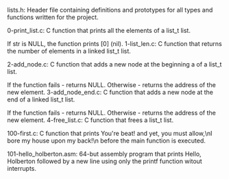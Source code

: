 lists.h: Header file containing definitions and prototypes for all types and functions written for the project.

0-print_list.c: C function that prints all the elements of a list_t list.

If str is NULL, the function prints [0] (nil).
1-list_len.c: C function that returns the number of elements in a linked list_t list.

2-add_node.c: C function that adds a new node at the beginning a of a list_t list.

If the function fails - returns NULL.
Otherwise - returns the address of the new element.
3-add_node_end.c: C function that adds a new node at the end of a linked list_t list.

If the function fails - returns NULL.
Otherwise - returns the address of the new element.
4-free_list.c: C function that frees a list_t list.

100-first.c: C function that prints You're beat! and yet, you must allow,\nI bore my house upon my back!\n before the main function is executed.

101-hello_holberton.asm: 64-but assembly program that prints Hello, Holberton followed by a new line using only the printf function witout interrupts.
